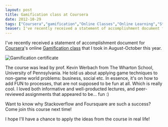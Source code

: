 ```yaml
---
layout: post
title: Gamification class at Coursera
date: 2012-10-29
tags: ["Coursera","gamification","Online Classes","Online Learning","Statement of Accomplishment"]
teaser: I've recently received a statement of accomplishment document for Coursera's online Gamification class that I took in August-October this year.
---
```


I've recently received a statement of accomplishment document for [Coursera](https://www.coursera.org/ "Coursera")'s online [Gamification class](https://www.coursera.org/course/gamification "Gamification class") that I took in August-October this year.

![Gamification certificate](/gamification.jpg "Gamification certificate")

The course was lead by prof. Kevin Werbach from The Wharton School, University of Pennsylvania. He told us about applying game techniques to non-game world problems: business, social etc. In essence, it's on how to add FUN to processes, that are not supposed to be fun at all. Which is really cool. I loved both informative and well-producted lectures, and peer-reviewed assignments that appeared to be... fun :)

Want to know why Stackoverflow and Foursquare are such a success? Come join this course next time!

I hope I'll have a chance to apply the ideas from the course in real life!